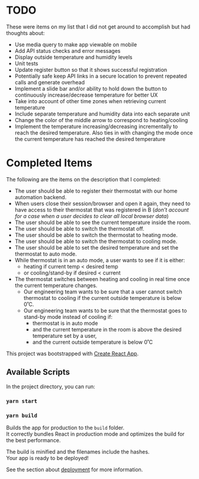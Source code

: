 # TODO

These were items on my list that I did not get around to accomplish but had thoughts about:

- Use media query to make app viewable on mobile
- Add API status checks and error messages
- Display outside temperature and humidity levels 
- Unit tests
- Update register button so that it shows successful registration
- Potentially safe keep API links in a secure location to prevent repeated calls and generate overhead
- Implement a slide bar and/or ability to hold down the button to continuously increase/decrease temperature for better UX
- Take into account of other time zones when retrieving current temperature
- Include separate temperature and humidity data into each separate unit
- Change the color of the middle arrow to correspond to heating/cooling
- Implement the temperature increasing/decreasing incrementally to reach the desired temperature. Also ties in with changing the mode once the current temperature has reached the desired temperature

# Completed Items

The following are the items on the description that I completed:
- The user should be able to register their thermostat with our home automation backend.
- When users close their session/browser and open it again, they need to have access to their thermostat that was registered in B (*don’t account for a case when a user decides to clear all local browser data*)
- The user should be able to see the current temperature inside the room.
- The user should be able to switch the thermostat off.
- The user should be able to switch the thermostat to heating mode.
- The user should be able to switch the thermostat to cooling mode.
- The user should be able to set the desired temperature and set the thermostat to auto mode.
- While thermostat is in an auto mode, a user wants to see if it is either:
  - heating if current temp < desired temp 
  - or cooling/stand-by if desired < current
- The thermostat switches between heating and cooling in real time once the current temperature changes.
  - Our engineering team wants to be sure that a user cannot switch thermostat to cooling if the current outside temperature is below 0˚C.
  - Our engineering team wants to be sure that the thermostat goes to stand-by mode instead of cooling if:
    - thermostat is in auto mode 
    - and the current temperature in the room is above the desired temperature set by a user, 
    - and the current outside temperature is below 0˚C




This project was bootstrapped with [Create React App](https://github.com/facebook/create-react-app).

## Available Scripts

In the project directory, you can run:

### `yarn start`

### `yarn build`

Builds the app for production to the `build` folder.\
It correctly bundles React in production mode and optimizes the build for the best performance.

The build is minified and the filenames include the hashes.\
Your app is ready to be deployed!

See the section about [deployment](https://facebook.github.io/create-react-app/docs/deployment) for more information.

